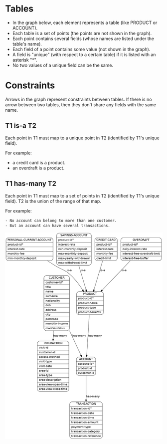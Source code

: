 # Tables

- In the graph below, each element represents a table (like PRODUCT or ACCOUNT).  
- Each table is a set of points (the points are not shown in the graph).  
- Each point contains several fields (whose names are listed under the table's name).  
- Each field of a point contains some value (not shown in the graph).  
- A field is "unique" (with respect to a certain table) if it is listed with an asterisk "\*".  
- No two values of a unique field can be the same.  

# Constraints

Arrows in the graph represent constraints between tables. If there is no arrow between two tables, then they don't share any fields with the same name.

## T1 is-a T2

Each point in T1 must map to a unique point in T2 (identified by T1's unique field).

For example:

- a credit card is a product. 
- an overdraft is a product.


## T1 has-many T2

Each point in T1 must map to a set of points in T2 (identified by T1's unique field). T2 is the union of the range of that map.

For example: 

    - No account can belong to more than one customer.
    - But an account can have several transactions.

![schema](schema.dot.png)

